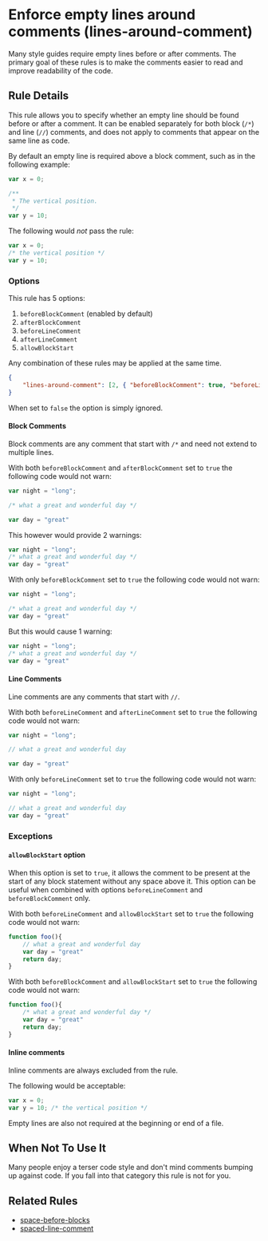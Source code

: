 # Enforce empty lines around comments (lines-around-comment)

Many style guides require empty lines before or after comments. The primary goal
of these rules is to make the comments easier to read and improve readability of the code.

## Rule Details

This rule allows you to specify whether an empty line should be found
before or after a comment. It can be enabled separately for both block (`/*`)
and line (`//`) comments, and does not apply to comments that appear on the same
line as code.


By default an empty line is required above a block comment,
such as in the following example:

```js
var x = 0;

/**
 * The vertical position.
 */
var y = 10;
```

The following would *not* pass the rule:

```js
var x = 0;
/* the vertical position */
var y = 10;
```

### Options

This rule has 5 options:

1. `beforeBlockComment` (enabled by default)
2. `afterBlockComment`
3. `beforeLineComment`
4. `afterLineComment`
5. `allowBlockStart`

Any combination of these rules may be applied at the same time.


```json
{
    "lines-around-comment": [2, { "beforeBlockComment": true, "beforeLineComment": true }]
}
```

When set to `false` the option is simply ignored.


#### Block Comments

Block comments are any comment that start with `/*` and need not extend to multiple lines.

With both `beforeBlockComment` and `afterBlockComment` set to `true` the following code
would not warn:

```js
var night = "long";

/* what a great and wonderful day */

var day = "great"
```

This however would provide 2 warnings:

```js
var night = "long";
/* what a great and wonderful day */
var day = "great"
```

With only `beforeBlockComment` set to `true` the following code
would not warn:

```js
var night = "long";

/* what a great and wonderful day */
var day = "great"
```

But this would cause 1 warning:

```js
var night = "long";
/* what a great and wonderful day */
var day = "great"
```

#### Line Comments

Line comments are any comments that start with `//`.

With both `beforeLineComment` and `afterLineComment` set to `true` the following code
would not warn:

```js
var night = "long";

// what a great and wonderful day

var day = "great"
```

With only `beforeLineComment` set to `true` the following code
would not warn:

```js
var night = "long";

// what a great and wonderful day
var day = "great"
```

### Exceptions

#### `allowBlockStart` option

When this option is set to `true`, it allows the comment to be present at the start of any block statement without any space above it. This option can be useful when combined with options `beforeLineComment` and `beforeBlockComment` only.

With both `beforeLineComment` and `allowBlockStart` set to `true` the following code
would not warn:

```js
function foo(){
    // what a great and wonderful day
    var day = "great"
    return day;
}
```

With both `beforeBlockComment` and `allowBlockStart` set to `true` the following code
would not warn:

```js
function foo(){
    /* what a great and wonderful day */
    var day = "great"
    return day;
}
```


#### Inline comments

Inline comments are always excluded from the rule.

The following would be acceptable:

```js
var x = 0;
var y = 10; /* the vertical position */
```

Empty lines are also not required at the beginning or end of a file.

## When Not To Use It

Many people enjoy a terser code style and don't mind comments bumping up against code. If you
fall into that category this rule is not for you.

## Related Rules

* [space-before-blocks](space-before-blocks.md)
* [spaced-line-comment](spaced-line-comment.md)
